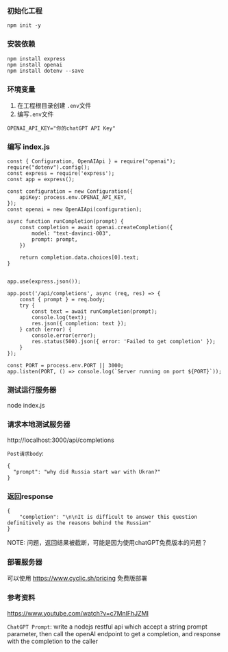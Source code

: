 ### 初始化工程
```
npm init -y
```
### 安装依赖
```
npm install express
npm install openai
npm install dotenv --save
```
### 环境变量
1. 在工程根目录创建 `.env`文件
2. 编写`.env`文件
```
OPENAI_API_KEY="你的chatGPT API Key"
```
### 编写 index.js
```
const { Configuration, OpenAIApi } = require("openai");
require("dotenv").config();
const express = require('express');
const app = express();

const configuration = new Configuration({
    apiKey: process.env.OPENAI_API_KEY,
});
const openai = new OpenAIApi(configuration);

async function runCompletion(prompt) {
    const completion = await openai.createCompletion({
        model: "text-davinci-003",
        prompt: prompt,
    })

    return completion.data.choices[0].text;
}


app.use(express.json());

app.post('/api/completions', async (req, res) => {
    const { prompt } = req.body;
    try {
        const text = await runCompletion(prompt);
        console.log(text);
        res.json({ completion: text });
    } catch (error) {
        console.error(error);
        res.status(500).json({ error: 'Failed to get completion' });
    }
});

const PORT = process.env.PORT || 3000;
app.listen(PORT, () => console.log(`Server running on port ${PORT}`));
```
### 测试运行服务器
node index.js

### 请求本地测试服务器
http://localhost:3000/api/completions

`Post请求body`:
```
{
  "prompt": "why did Russia start war with Ukran?"
}
```
### 返回response
```
{
    "completion": "\n\nIt is difficult to answer this question definitively as the reasons behind the Russian"
}
```
NOTE: 问题，返回结果被截断，可能是因为使用chatGPT免费版本的问题？

### 部署服务器
可以使用 https://www.cyclic.sh/pricing 免费版部署

### 参考资料
https://www.youtube.com/watch?v=c7MnlFhJZMI

`ChatGPT Prompt`: write a nodejs restful api which accept a string prompt parameter, then call the openAI endpoint to get a completion, and response with the completion to the caller
